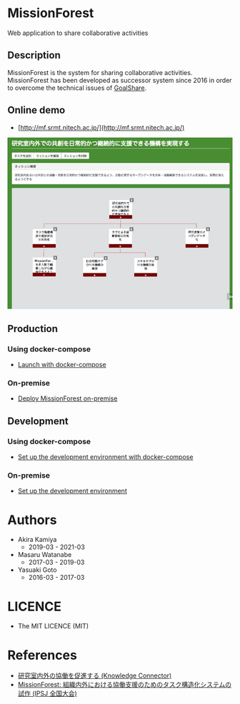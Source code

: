 MissionForest
====
Web application to share collaborative activities

## Description
MissionForest is the system for sharing collaborative activities.  
MissionForest has been developed as successor system since 2016 in order to overcome the technical issues of [GoalShare](https://github.com/srmtlab/GoalShare).  

## Online demo
- [http://mf.srmt.nitech.ac.jp/](http://mf.srmt.nitech.ac.jp/)

![Demo image](./docs/images/demo.png)

## Production
### Using docker-compose
- [Launch with docker-compose](./docs/prod/docker-compose.md)

### On-premise
- [Deploy MissionForest on-premise](./docs/prod/on-premise.md)

## Development
### Using docker-compose
- [Set up the development environment with docker-compose](./docs/dev/docker-compose.md)

### On-premise
- [Set up the development environment](./docs/dev/on-premise.md)

# Authors
- Akira Kamiya
  - 2019-03 - 2021-03
- Masaru Watanabe
  - 2017-03 - 2019-03
- Yasuaki Goto
  - 2016-03 - 2017-03
  
# LICENCE
- The MIT LICENCE (MIT)

# References
- [研究室内外の協働を促進する (Knowledge Connector)](http://idea.linkdata.org/idea/idea1s2394i)
- [MissionForest: 組織内外における協働支援のためのタスク構造化システムの試作 (IPSJ 全国大会)](https://ipsj.ixsq.nii.ac.jp/ej/?action=repository_uri&item_id=181580)
